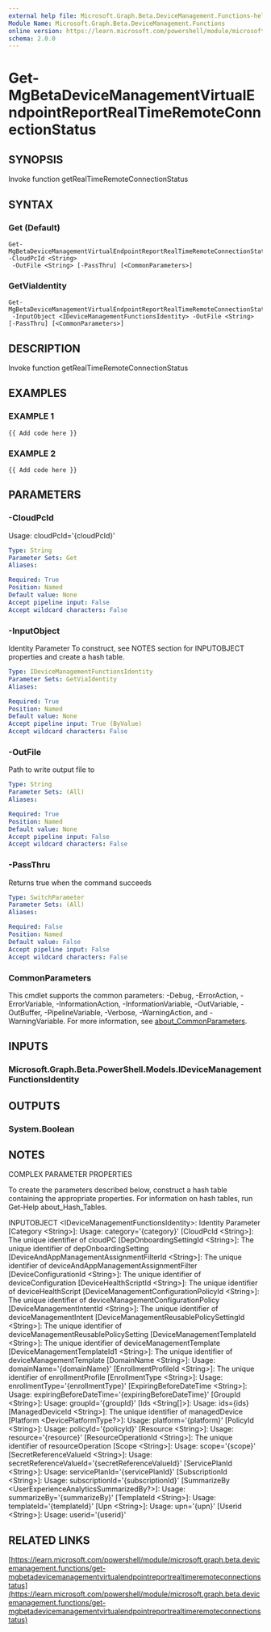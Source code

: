 ```yaml
---
external help file: Microsoft.Graph.Beta.DeviceManagement.Functions-help.xml
Module Name: Microsoft.Graph.Beta.DeviceManagement.Functions
online version: https://learn.microsoft.com/powershell/module/microsoft.graph.beta.devicemanagement.functions/get-mgbetadevicemanagementvirtualendpointreportrealtimeremoteconnectionstatus
schema: 2.0.0
---
```


# Get-MgBetaDeviceManagementVirtualEndpointReportRealTimeRemoteConnectionStatus

## SYNOPSIS
Invoke function getRealTimeRemoteConnectionStatus

## SYNTAX

### Get (Default)
```
Get-MgBetaDeviceManagementVirtualEndpointReportRealTimeRemoteConnectionStatus -CloudPcId <String>
 -OutFile <String> [-PassThru] [<CommonParameters>]
```

### GetViaIdentity
```
Get-MgBetaDeviceManagementVirtualEndpointReportRealTimeRemoteConnectionStatus
 -InputObject <IDeviceManagementFunctionsIdentity> -OutFile <String> [-PassThru] [<CommonParameters>]
```

## DESCRIPTION
Invoke function getRealTimeRemoteConnectionStatus

## EXAMPLES

### EXAMPLE 1
```
{{ Add code here }}
```

### EXAMPLE 2
```
{{ Add code here }}
```

## PARAMETERS

### -CloudPcId
Usage: cloudPcId='{cloudPcId}'

```yaml
Type: String
Parameter Sets: Get
Aliases:

Required: True
Position: Named
Default value: None
Accept pipeline input: False
Accept wildcard characters: False
```

### -InputObject
Identity Parameter
To construct, see NOTES section for INPUTOBJECT properties and create a hash table.

```yaml
Type: IDeviceManagementFunctionsIdentity
Parameter Sets: GetViaIdentity
Aliases:

Required: True
Position: Named
Default value: None
Accept pipeline input: True (ByValue)
Accept wildcard characters: False
```

### -OutFile
Path to write output file to

```yaml
Type: String
Parameter Sets: (All)
Aliases:

Required: True
Position: Named
Default value: None
Accept pipeline input: False
Accept wildcard characters: False
```

### -PassThru
Returns true when the command succeeds

```yaml
Type: SwitchParameter
Parameter Sets: (All)
Aliases:

Required: False
Position: Named
Default value: False
Accept pipeline input: False
Accept wildcard characters: False
```

### CommonParameters
This cmdlet supports the common parameters: -Debug, -ErrorAction, -ErrorVariable, -InformationAction, -InformationVariable, -OutVariable, -OutBuffer, -PipelineVariable, -Verbose, -WarningAction, and -WarningVariable. For more information, see [about_CommonParameters](http://go.microsoft.com/fwlink/?LinkID=113216).

## INPUTS

### Microsoft.Graph.Beta.PowerShell.Models.IDeviceManagementFunctionsIdentity
## OUTPUTS

### System.Boolean
## NOTES
COMPLEX PARAMETER PROPERTIES

To create the parameters described below, construct a hash table containing the appropriate properties.
For information on hash tables, run Get-Help about_Hash_Tables.

INPUTOBJECT \<IDeviceManagementFunctionsIdentity\>: Identity Parameter
  \[Category \<String\>\]: Usage: category='{category}'
  \[CloudPcId \<String\>\]: The unique identifier of cloudPC
  \[DepOnboardingSettingId \<String\>\]: The unique identifier of depOnboardingSetting
  \[DeviceAndAppManagementAssignmentFilterId \<String\>\]: The unique identifier of deviceAndAppManagementAssignmentFilter
  \[DeviceConfigurationId \<String\>\]: The unique identifier of deviceConfiguration
  \[DeviceHealthScriptId \<String\>\]: The unique identifier of deviceHealthScript
  \[DeviceManagementConfigurationPolicyId \<String\>\]: The unique identifier of deviceManagementConfigurationPolicy
  \[DeviceManagementIntentId \<String\>\]: The unique identifier of deviceManagementIntent
  \[DeviceManagementReusablePolicySettingId \<String\>\]: The unique identifier of deviceManagementReusablePolicySetting
  \[DeviceManagementTemplateId \<String\>\]: The unique identifier of deviceManagementTemplate
  \[DeviceManagementTemplateId1 \<String\>\]: The unique identifier of deviceManagementTemplate
  \[DomainName \<String\>\]: Usage: domainName='{domainName}'
  \[EnrollmentProfileId \<String\>\]: The unique identifier of enrollmentProfile
  \[EnrollmentType \<String\>\]: Usage: enrollmentType='{enrollmentType}'
  \[ExpiringBeforeDateTime \<String\>\]: Usage: expiringBeforeDateTime='{expiringBeforeDateTime}'
  \[GroupId \<String\>\]: Usage: groupId='{groupId}'
  \[Ids \<String\[\]\>\]: Usage: ids={ids}
  \[ManagedDeviceId \<String\>\]: The unique identifier of managedDevice
  \[Platform \<DevicePlatformType?\>\]: Usage: platform='{platform}'
  \[PolicyId \<String\>\]: Usage: policyId='{policyId}'
  \[Resource \<String\>\]: Usage: resource='{resource}'
  \[ResourceOperationId \<String\>\]: The unique identifier of resourceOperation
  \[Scope \<String\>\]: Usage: scope='{scope}'
  \[SecretReferenceValueId \<String\>\]: Usage: secretReferenceValueId='{secretReferenceValueId}'
  \[ServicePlanId \<String\>\]: Usage: servicePlanId='{servicePlanId}'
  \[SubscriptionId \<String\>\]: Usage: subscriptionId='{subscriptionId}'
  \[SummarizeBy \<UserExperienceAnalyticsSummarizedBy?\>\]: Usage: summarizeBy='{summarizeBy}'
  \[TemplateId \<String\>\]: Usage: templateId='{templateId}'
  \[Upn \<String\>\]: Usage: upn='{upn}'
  \[Userid \<String\>\]: Usage: userid='{userid}'

## RELATED LINKS

[https://learn.microsoft.com/powershell/module/microsoft.graph.beta.devicemanagement.functions/get-mgbetadevicemanagementvirtualendpointreportrealtimeremoteconnectionstatus](https://learn.microsoft.com/powershell/module/microsoft.graph.beta.devicemanagement.functions/get-mgbetadevicemanagementvirtualendpointreportrealtimeremoteconnectionstatus)


